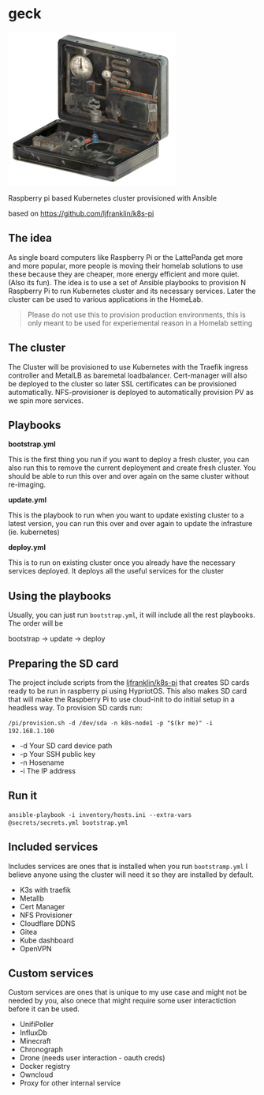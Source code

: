 # geck

![Garden of Eden Creation Kit](geck.png)

Raspberry pi based Kubernetes cluster provisioned with Ansible

based on https://github.com/ljfranklin/k8s-pi

## The idea
As single board computers like Raspberry Pi or the LattePanda get more and more popular, more people is moving their homelab solutions to use these because they are cheaper, more energy efficient and more quiet. (Also its fun). The idea is to use a set of Ansible playbooks to provision N Raspberry Pi to run Kubernetes cluster and its necessary services. Later the cluster can be used to various applications in the HomeLab.

> Please do not use this to provision production environments, this is only meant to be used for experiemental reason in a Homelab setting

## The cluster
The Cluster will be provisioned to use Kubernetes with the Traefik ingress controller and MetalLB as baremetal loadbalancer. Cert-manager will also be deployed to the cluster so later SSL certificates can be provisioned automatically. NFS-provisioner is deployed to automatically provision PV as we spin more services.

## Playbooks

__bootstrap.yml__

This is the first thing you run if you want to deploy a fresh cluster, you can also run this to remove the current deployment and create fresh cluster. You should be able to run this over and over again on the same cluster without re-imaging.

__update.yml__

This is the playbook to run when you want to update existing cluster to a latest version, you can run this over and over again to update the infrasture (ie. kubernetes)

__deploy.yml__

This is to run on existing cluster once you already have the necessary services deployed. It deploys all the useful services for the cluster

## Using the playbooks
Usually, you can just run `bootstrap.yml`, it will include all the rest playbooks. The order will be

bootstrap -> update -> deploy

## Preparing the SD card
The project include scripts from the [ljfranklin/k8s-pi](https://github.com/ljfranklin/k8s-pi) that creates SD cards ready to be run in raspberry pi using HypriotOS. This also makes SD card that will make the Raspberry Pi to use cloud-init to do initial setup in a headless way. To provision SD cards run:

```
/pi/provision.sh -d /dev/sda -n k8s-node1 -p "$(kr me)" -i 192.168.1.100
```

* -d Your SD card device path
* -p Your SSH public key
* -n Hosename
* -i The IP address

## Run it

```
ansible-playbook -i inventory/hosts.ini --extra-vars @secrets/secrets.yml bootstrap.yml
```

## Included services
Includes services are ones that is installed when you run `bootstramp.yml` I believe anyone using the cluster will need it so they are installed by default.
- K3s with traefik
- Metallb
- Cert Manager
- NFS Provisioner
- Cloudflare DDNS
- Gitea
- Kube dashboard
- OpenVPN

## Custom services
Custom services are ones that is unique to my use case and might not be needed by you, also onece that might require some user interactiction before it can be used.
- UnifiPoller
- InfluxDb
- Minecraft
- Chronograph
- Drone (needs user interaction - oauth creds)
- Docker registry
- Owncloud
- Proxy for other internal service
